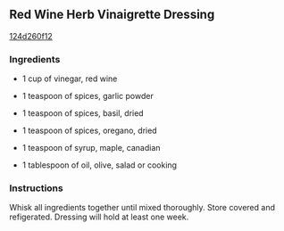 ## Red Wine Herb Vinaigrette Dressing

[124d260f12](http://www.food.com/recipe/red-wine-herb-vinaigrette-dressing-16230)

### Ingredients

 - 1 cup of vinegar, red wine

 - 1 teaspoon of spices, garlic powder

 - 1 teaspoon of spices, basil, dried

 - 1 teaspoon of spices, oregano, dried

 - 1 teaspoon of syrup, maple, canadian

 - 1 tablespoon of oil, olive, salad or cooking

### Instructions

Whisk all ingredients together until mixed thoroughly. Store covered and refigerated. Dressing will hold at least one week.